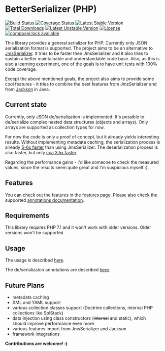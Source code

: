 # BetterSerializer (PHP)

[![Build Status](https://travis-ci.org/better-serializer/better-serializer.svg?branch=master)](https://travis-ci.org/better-serializer/better-serializer)
[![Coverage Status](https://coveralls.io/repos/github/better-serializer/better-serializer/badge.svg?branch=master)](https://coveralls.io/github/better-serializer/better-serializer?branch=master)
[![Latest Stable Version](https://poser.pugx.org/better-serializer/better-serializer/version)](https://packagist.org/packages/better-serializer/better-serializer)
[![Total Downloads](https://poser.pugx.org/better-serializer/better-serializer/downloads)](https://packagist.org/packages/better-serializer/better-serializer)
[![Latest Unstable Version](https://poser.pugx.org/better-serializer/better-serializer/v/unstable)](//packagist.org/packages/better-serializer/better-serializer)
[![License](https://poser.pugx.org/better-serializer/better-serializer/license)](https://packagist.org/packages/better-serializer/better-serializer)
[![composer.lock available](https://poser.pugx.org/better-serializer/better-serializer/composerlock)](https://packagist.org/packages/better-serializer/better-serializer)

This library provides a general serializer for PHP. Currently only JSON serialization format is supported.
The project aims to be an alternative to [JmsSerializer](https://github.com/schmittjoh/serializer). It tries
to be faster then JmsSerializer and it also tries to sustain a better maintainable and understandable code base.
Also, as this is also a learning experiment, one of the goals is to have unit tests with 100% code coverage.

Except the above mentioned goals, the project also aims to provide some cool features - it tries to combine 
the best features from JmsSerializer and from [Jackson](https://github.com/FasterXML/jackson) in Java.

## Current state

Currently, only JSON de/serialization is implemented. It's possible to de/serialize complex nested data structures
(objects and arrays). Only arrays are supported as collection types for now.

For now the code is only a proof of concept, but it already yields interesting results. Without implementing
metadata caching, the serialization process is already 
[5-6x faster](tests/Performance/Serialization/JsonTest.php) than using JmsSerializer. 
The deserialization process is also faster, but only [cca 3.5x faster](tests/Performance/Deserialization/JsonTest.php).

Regarding the performance gains - I'd like someone to check the measured values, since the results seem quite great
and I'm suspicious myself :).

## Features

You can check out the features in the [features page](doc/Features.md). Please also check the supported 
[annotations documentation](doc/Annotations.md).

## Requirements

This library requires PHP 7.1 and it won't work with older versions. Older versions won't be supported.

## Usage

The usage is described [here](doc/Usage.md).

The de/serializaton annotations are described [here](doc/Annotations.md).

## Future Plans
- metadata caching
- XML and YAML support
- various collection classes support (Doctrine collections, internal PHP collections like SplStack)
- data injection using class constructors (~~internal~~ and static), which should improve performance even more
- various features import from JmsSerializer and Jackson
- framework integrations

**Contributions are welcome! :)**

